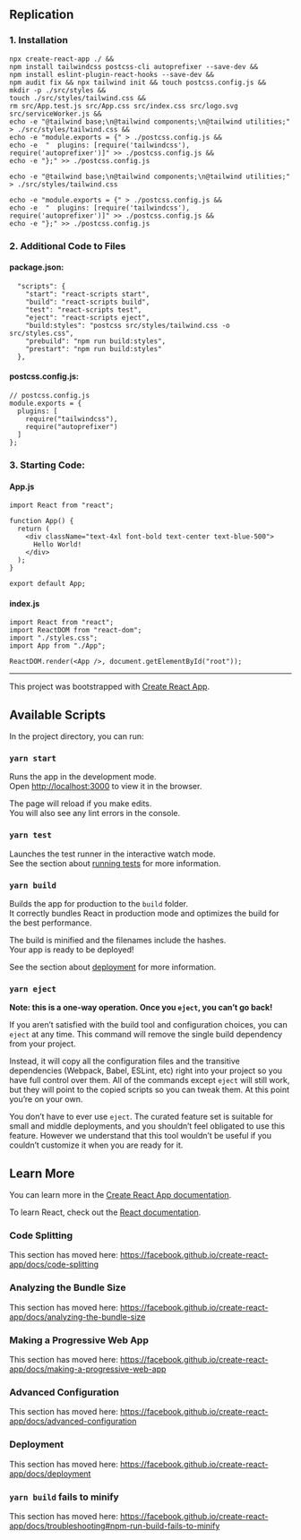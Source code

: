 ## Replication

### 1. Installation

```
npx create-react-app ./ && 
npm install tailwindcss postcss-cli autoprefixer --save-dev && 
npm install eslint-plugin-react-hooks --save-dev && 
npm audit fix && npx tailwind init && touch postcss.config.js && 
mkdir -p ./src/styles && 
touch ./src/styles/tailwind.css && 
rm src/App.test.js src/App.css src/index.css src/logo.svg src/serviceWorker.js &&
echo -e "@tailwind base;\n@tailwind components;\n@tailwind utilities;" > ./src/styles/tailwind.css &&
echo -e "module.exports = {" > ./postcss.config.js &&
echo -e  "  plugins: [require('tailwindcss'), require('autoprefixer')]" >> ./postcss.config.js &&
echo -e "};" >> ./postcss.config.js
```

```
echo -e "@tailwind base;\n@tailwind components;\n@tailwind utilities;" > ./src/styles/tailwind.css
```

```
echo -e "module.exports = {" > ./postcss.config.js &&
echo -e  "  plugins: [require('tailwindcss'), require('autoprefixer')]" >> ./postcss.config.js &&
echo -e "};" >> ./postcss.config.js
```

### 2. Additional Code to Files

#### package.json:

```
  "scripts": {
    "start": "react-scripts start",
    "build": "react-scripts build",
    "test": "react-scripts test",
    "eject": "react-scripts eject",
    "build:styles": "postcss src/styles/tailwind.css -o src/styles.css",
    "prebuild": "npm run build:styles",
    "prestart": "npm run build:styles"
  },
```

#### postcss.config.js:

```
// postcss.config.js
module.exports = {
  plugins: [
    require("tailwindcss"),
    require("autoprefixer")
  ]
};
```

### 3. Starting Code:

#### App.js

```
import React from "react";

function App() {
  return (
    <div className="text-4xl font-bold text-center text-blue-500">
      Hello World!
    </div>
  );
}

export default App;
```

#### index.js

```
import React from "react";
import ReactDOM from "react-dom";
import "./styles.css";
import App from "./App";

ReactDOM.render(<App />, document.getElementById("root"));
```

---

This project was bootstrapped with [Create React App](https://github.com/facebook/create-react-app).

## Available Scripts

In the project directory, you can run:

### `yarn start`

Runs the app in the development mode.<br />
Open [http://localhost:3000](http://localhost:3000) to view it in the browser.

The page will reload if you make edits.<br />
You will also see any lint errors in the console.

### `yarn test`

Launches the test runner in the interactive watch mode.<br />
See the section about [running tests](https://facebook.github.io/create-react-app/docs/running-tests) for more information.

### `yarn build`

Builds the app for production to the `build` folder.<br />
It correctly bundles React in production mode and optimizes the build for the best performance.

The build is minified and the filenames include the hashes.<br />
Your app is ready to be deployed!

See the section about [deployment](https://facebook.github.io/create-react-app/docs/deployment) for more information.

### `yarn eject`

**Note: this is a one-way operation. Once you `eject`, you can’t go back!**

If you aren’t satisfied with the build tool and configuration choices, you can `eject` at any time. This command will remove the single build dependency from your project.

Instead, it will copy all the configuration files and the transitive dependencies (Webpack, Babel, ESLint, etc) right into your project so you have full control over them. All of the commands except `eject` will still work, but they will point to the copied scripts so you can tweak them. At this point you’re on your own.

You don’t have to ever use `eject`. The curated feature set is suitable for small and middle deployments, and you shouldn’t feel obligated to use this feature. However we understand that this tool wouldn’t be useful if you couldn’t customize it when you are ready for it.

## Learn More

You can learn more in the [Create React App documentation](https://facebook.github.io/create-react-app/docs/getting-started).

To learn React, check out the [React documentation](https://reactjs.org/).

### Code Splitting

This section has moved here: https://facebook.github.io/create-react-app/docs/code-splitting

### Analyzing the Bundle Size

This section has moved here: https://facebook.github.io/create-react-app/docs/analyzing-the-bundle-size

### Making a Progressive Web App

This section has moved here: https://facebook.github.io/create-react-app/docs/making-a-progressive-web-app

### Advanced Configuration

This section has moved here: https://facebook.github.io/create-react-app/docs/advanced-configuration

### Deployment

This section has moved here: https://facebook.github.io/create-react-app/docs/deployment

### `yarn build` fails to minify

This section has moved here: https://facebook.github.io/create-react-app/docs/troubleshooting#npm-run-build-fails-to-minify
